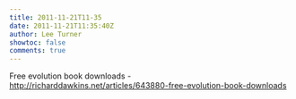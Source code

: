 ```yaml
---
title: 2011-11-21T11-35
date: 2011-11-21T11:35:40Z
author: Lee Turner
showtoc: false
comments: true
---
```


Free evolution book downloads - http://richarddawkins.net/articles/643880-free-evolution-book-downloads

